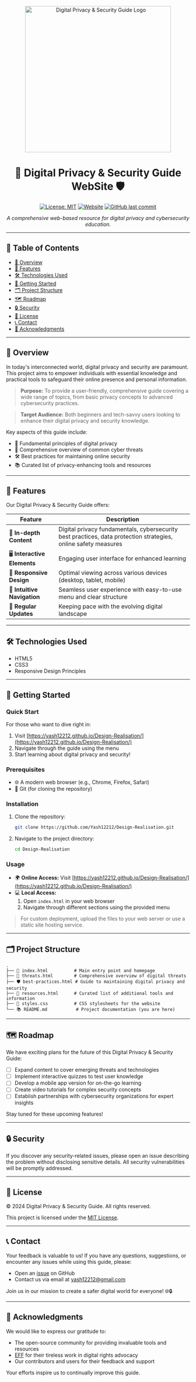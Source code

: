 <div align="center">
  <img src="https://encrypted-tbn0.gstatic.com/images?q=tbn:ANd9GcT8pTdxCn7YN3vi69GI3tWHRDuuPP81ISLsZw&s" alt="Digital Privacy & Security Guide Logo" width="400"/>

  # 🔐 Digital Privacy & Security Guide WebSite 🛡️

  [![License: MIT](https://img.shields.io/badge/License-MIT-yellow.svg)](https://opensource.org/licenses/MIT)
  [![Website](https://img.shields.io/website?url=https%3A%2F%2Fyash12212.github.io%2FDesign-Realisation%2F)](https://yash12212.github.io/Design-Realisation/)
  [![GitHub last commit](https://img.shields.io/github/last-commit/Yash12212/Design-Realisation)](https://github.com/Yash12212/Design-Realisation/commits/main)

  *A comprehensive web-based resource for digital privacy and cybersecurity education.*
</div>

---

## 📌 Table of Contents

- [🌟 Overview](#-overview)
- [🚀 Features](#-features)
- [🛠️ Technologies Used](#️-technologies-used)
- [🏁 Getting Started](#-getting-started)
- [🗂 Project Structure](#-project-structure)
- [🗺️ Roadmap](#️-roadmap)
- [🔒 Security](#-security)
- [📄 License](#-license)
- [📞 Contact](#-contact)
- [🙏 Acknowledgments](#-acknowledgments)

---

## 🌟 Overview

In today's interconnected world, digital privacy and security are paramount. This project aims to empower individuals with essential knowledge and practical tools to safeguard their online presence and personal information.

> **Purpose:** To provide a user-friendly, comprehensive guide covering a wide range of topics, from basic privacy concepts to advanced cybersecurity practices.

> **Target Audience:** Both beginners and tech-savvy users looking to enhance their digital privacy and security knowledge.

Key aspects of this guide include:
- 🔑 Fundamental principles of digital privacy
- 🦠 Comprehensive overview of common cyber threats
- 🛠️ Best practices for maintaining online security
- 📚 Curated list of privacy-enhancing tools and resources

---

## 🚀 Features

Our Digital Privacy & Security Guide offers:

| Feature | Description |
|---------|-------------|
| 📘 **In-depth Content** | Digital privacy fundamentals, cybersecurity best practices, data protection strategies, online safety measures |
| 🖥️ **Interactive Elements** | Engaging user interface for enhanced learning |
| 📱 **Responsive Design** | Optimal viewing across various devices (desktop, tablet, mobile) |
| 🧭 **Intuitive Navigation** | Seamless user experience with easy-to-use menu and clear structure |
| 🔄 **Regular Updates** | Keeping pace with the evolving digital landscape |

---

## 🛠️ Technologies Used

- HTML5
- CSS3
- Responsive Design Principles

---

## 🏁 Getting Started

### Quick Start

For those who want to dive right in:

1. Visit [https://yash12212.github.io/Design-Realisation/](https://yash12212.github.io/Design-Realisation/)
2. Navigate through the guide using the menu
3. Start learning about digital privacy and security!

### Prerequisites

- 🌐 A modern web browser (e.g., Chrome, Firefox, Safari)
- 🐙 Git (for cloning the repository)

### Installation

1. Clone the repository:
   ```bash
   git clone https://github.com/Yash12212/Design-Realisation.git
   ```
2. Navigate to the project directory:
   ```bash
   cd Design-Realisation
   ```

### Usage

- 🌍 **Online Access:** Visit [https://yash12212.github.io/Design-Realisation/](https://yash12212.github.io/Design-Realisation/)
- 💻 **Local Access:** 
  1. Open `index.html` in your web browser
  2. Navigate through different sections using the provided menu

> For custom deployment, upload the files to your web server or use a static site hosting service.

---

## 🗂 Project Structure

```
.
├── 📄 index.html          # Main entry point and homepage
├── 🦠 threats.html        # Comprehensive overview of digital threats
├── 🛡️ best-practices.html # Guide to maintaining digital privacy and security
├── 🧰 resources.html      # Curated list of additional tools and information
├── 🎨 styles.css          # CSS stylesheets for the website
└── 📚 README.md           # Project documentation (you are here)
```

---

## 🗺️ Roadmap

We have exciting plans for the future of this Digital Privacy & Security Guide:

- [ ] Expand content to cover emerging threats and technologies
- [ ] Implement interactive quizzes to test user knowledge
- [ ] Develop a mobile app version for on-the-go learning
- [ ] Create video tutorials for complex security concepts
- [ ] Establish partnerships with cybersecurity organizations for expert insights

Stay tuned for these upcoming features!

---

## 🔒 Security

If you discover any security-related issues, please open an issue describing the problem without disclosing sensitive details. All security vulnerabilities will be promptly addressed.

---

## 📄 License

© 2024 Digital Privacy & Security Guide. All rights reserved. 

This project is licensed under the [MIT License](https://opensource.org/licenses/MIT).

---

## 📞 Contact

Your feedback is valuable to us! If you have any questions, suggestions, or encounter any issues while using this guide, please:

- Open an [issue](https://github.com/Yash12212/Design-Realisation/issues) on GitHub
- Contact us via email at yash12212@gmail.com

Join us in our mission to create a safer digital world for everyone! 🌐🔒

---

## 🙏 Acknowledgments

We would like to express our gratitude to:

- The open-source community for providing invaluable tools and resources
- [EFF](https://www.eff.org/) for their tireless work in digital rights advocacy
- Our contributors and users for their feedback and support

Your efforts inspire us to continually improve this guide.
